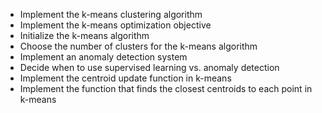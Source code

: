 * Implement the k-means clustering algorithm
* Implement the k-means optimization objective
* Initialize the k-means algorithm
* Choose the number of clusters for the k-means algorithm
* Implement an anomaly detection system
* Decide when to use supervised learning vs. anomaly detection
* Implement the centroid update function in k-means
* Implement the function that finds the closest centroids to each point in k-means
